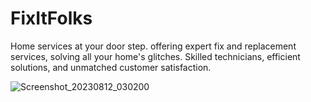 # FixItFolks
Home services at your door step.
offering expert fix and replacement services, solving all your home's glitches. Skilled technicians, efficient solutions, and unmatched customer satisfaction.

![Screenshot_20230812_030200](https://github.com/rac101ran/FixItFolks/assets/59615161/c49ee32f-fdc2-4c49-b0c5-e2a7ea69f492)


